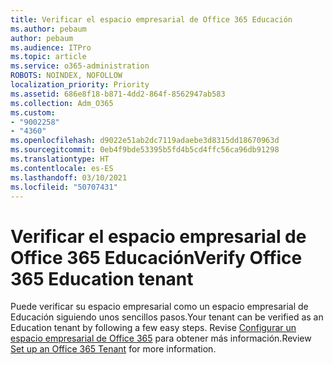 ```yaml
---
title: Verificar el espacio empresarial de Office 365 Educación
ms.author: pebaum
author: pebaum
ms.audience: ITPro
ms.topic: article
ms.service: o365-administration
ROBOTS: NOINDEX, NOFOLLOW
localization_priority: Priority
ms.assetid: 686e8f18-b871-4dd2-864f-8562947ab583
ms.collection: Adm_O365
ms.custom:
- "9002258"
- "4360"
ms.openlocfilehash: d9022e51ab2dc7119adaebe3d8315dd18670963d
ms.sourcegitcommit: 0eb4f9bde53395b5fd4b5cd4ffc56ca96db91298
ms.translationtype: HT
ms.contentlocale: es-ES
ms.lasthandoff: 03/10/2021
ms.locfileid: "50707431"
---
```

# <a name="verify-office-365-education-tenant"></a><span data-ttu-id="888ad-102">Verificar el espacio empresarial de Office 365 Educación</span><span class="sxs-lookup"><span data-stu-id="888ad-102">Verify Office 365 Education tenant</span></span>

<span data-ttu-id="888ad-103">Puede verificar su espacio empresarial como un espacio empresarial de Educación siguiendo unos sencillos pasos.</span><span class="sxs-lookup"><span data-stu-id="888ad-103">Your tenant can be verified as an Education tenant by following a few easy steps.</span></span> <span data-ttu-id="888ad-104">Revise [Configurar un espacio empresarial de Office 365](https://docs.microsoft.com/microsoft-365/education/deploy/create-your-office-365-tenant) para obtener más información.</span><span class="sxs-lookup"><span data-stu-id="888ad-104">Review [Set up an Office 365 Tenant](https://docs.microsoft.com/microsoft-365/education/deploy/create-your-office-365-tenant) for more information.</span></span> 
